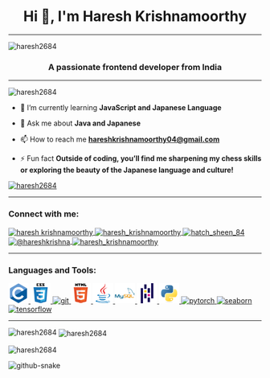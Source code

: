 <h1 align="center">Hi 👋, I'm Haresh Krishnamoorthy</h1>
<hr>
<p align="left"> 
  <img src="https://1.bp.blogspot.com/-7A4WynwLsMw/XbBpCXG8fHI/AAAAAAAAMt4/uOa1bpLskYgrwGbllhSu2SDj_Mig8SXJQCLcBGAsYHQ/s1600/2000_600px.gif" alt="haresh2684" /> 
</p>
<h3 align="center"><b>A passionate frontend developer from India</b></h3>
<hr>


<p align="left"> 
  <img src="https://komarev.com/ghpvc/?username=haresh2684&label=Profile%20views&color=0e75b6&style=flat" alt="haresh2684" /> 
</p>

- 🌱 I’m currently learning **JavaScript and Japanese Language**

- 💬 Ask me about **Java and Japanese**

- 📫 How to reach me **hareshkrishnamoorthy04@gmail.com**

- ⚡ Fun fact **Outside of coding, you’ll find me sharpening my chess skills or exploring the beauty of the Japanese language and culture!**

<p align="left"> 
  <a href="https://github.com/ryo-ma/github-profile-trophy">
    <img src="https://github-profile-trophy.vercel.app/?username=haresh2684" alt="haresh2684" />
  </a> 
</p>
<hr>

<h3 align="left">Connect with me:</h3>
<p align="left">
  <a href="https://linkedin.com/in/haresh krishnamoorthy" target="blank">
    <img align="center" src="https://raw.githubusercontent.com/rahuldkjain/github-profile-readme-generator/master/src/images/icons/Social/linked-in-alt.svg" alt="haresh krishnamoorthy" height="30" width="40" />
  </a>
  <a href="https://instagram.com/haresh_krishnamoorthy" target="blank">
    <img align="center" src="https://raw.githubusercontent.com/rahuldkjain/github-profile-readme-generator/master/src/images/icons/Social/instagram.svg" alt="haresh_krishnamoorthy" height="30" width="40" />
  </a>
  <a href="https://www.codechef.com/users/hatch_sheen_84" target="blank">
    <img align="center" src="https://cdn.jsdelivr.net/npm/simple-icons@3.1.0/icons/codechef.svg" alt="hatch_sheen_84" height="30" width="40" />
  </a>
  <a href="https://www.hackerrank.com/@hareshkrishna" target="blank">
    <img align="center" src="https://raw.githubusercontent.com/rahuldkjain/github-profile-readme-generator/master/src/images/icons/Social/hackerrank.svg" alt="@hareshkrishna" height="30" width="40" />
  </a>
  <a href="https://www.leetcode.com/haresh_krishnamoorthy" target="blank">
    <img align="center" src="https://raw.githubusercontent.com/rahuldkjain/github-profile-readme-generator/master/src/images/icons/Social/leet-code.svg" alt="haresh_krishnamoorthy" height="30" width="40" />
  </a>
</p>
<hr>

<h3 align="left">Languages and Tools:</h3>
<p align="left"> 
  <a href="https://www.cprogramming.com/" target="_blank" rel="noreferrer"> 
    <img src="https://raw.githubusercontent.com/devicons/devicon/master/icons/c/c-original.svg" alt="c" width="40" height="40"/> 
  </a> 
  <a href="https://www.w3schools.com/css/" target="_blank" rel="noreferrer"> 
    <img src="https://raw.githubusercontent.com/devicons/devicon/master/icons/css3/css3-original-wordmark.svg" alt="css3" width="40" height="40"/> 
  </a> 
  <a href="https://git-scm.com/" target="_blank" rel="noreferrer"> 
    <img src="https://www.vectorlogo.zone/logos/git-scm/git-scm-icon.svg" alt="git" width="40" height="40"/> 
  </a> 
  <a href="https://www.w3.org/html/" target="_blank" rel="noreferrer"> 
    <img src="https://raw.githubusercontent.com/devicons/devicon/master/icons/html5/html5-original-wordmark.svg" alt="html5" width="40" height="40"/> 
  </a> 
  <a href="https://www.java.com" target="_blank" rel="noreferrer"> 
    <img src="https://raw.githubusercontent.com/devicons/devicon/master/icons/java/java-original.svg" alt="java" width="40" height="40"/> 
  </a> 
  <a href="https://www.mysql.com/" target="_blank" rel="noreferrer"> 
    <img src="https://raw.githubusercontent.com/devicons/devicon/master/icons/mysql/mysql-original-wordmark.svg" alt="mysql" width="40" height="40"/> 
  </a> 
  <a href="https://pandas.pydata.org/" target="_blank" rel="noreferrer"> 
    <img src="https://raw.githubusercontent.com/devicons/devicon/2ae2a900d2f041da66e950e4d48052658d850630/icons/pandas/pandas-original.svg" alt="pandas" width="40" height="40"/> 
  </a> 
  <a href="https://www.python.org" target="_blank" rel="noreferrer"> 
    <img src="https://raw.githubusercontent.com/devicons/devicon/master/icons/python/python-original.svg" alt="python" width="40" height="40"/> 
  </a> 
  <a href="https://pytorch.org/" target="_blank" rel="noreferrer"> 
    <img src="https://www.vectorlogo.zone/logos/pytorch/pytorch-icon.svg" alt="pytorch" width="40" height="40"/> 
  </a> 
  <a href="https://seaborn.pydata.org/" target="_blank" rel="noreferrer"> 
    <img src="https://seaborn.pydata.org/_images/logo-mark-lightbg.svg" alt="seaborn" width="40" height="40"/> 
  </a> 
  <a href="https://www.tensorflow.org" target="_blank" rel="noreferrer"> 
    <img src="https://www.vectorlogo.zone/logos/tensorflow/tensorflow-icon.svg" alt="tensorflow" width="40" height="40"/> 
  </a> 
</p>
<hr>

<p><img align="left" src="https://github-readme-stats.vercel.app/api/top-langs?username=haresh2684&show_icons=true&locale=en&layout=compact" alt="haresh2684" /></p>

<p>&nbsp;<img align="center" src="https://github-readme-stats.vercel.app/api?username=haresh2684&show_icons=true&locale=en" alt="haresh2684" /></p>

<p><img align="center" src="https://github-readme-streak-stats.herokuapp.com/?user=haresh2684&" alt="haresh2684" /></p>

<picture>
  <source media="(prefers-color-scheme: dark)" srcset="https://raw.githubusercontent.com/tobiasmeyhoefer/tobiasmeyhoefer/output/github-snake-dark.svg" />
  <source media="(prefers-color-scheme: light)" srcset="https://raw.githubusercontent.com/tobiasmeyhoefer/tobiasmeyhoefer/output/github-snake.svg" />
  <img alt="github-snake" src="https://raw.githubusercontent.com/tobiasmeyhoefer/tobiasmeyhoefer/output/github-snake.svg" />
</picture>
